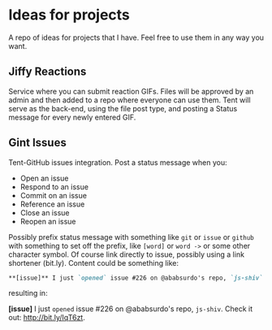 # Ideas for projects

A repo of ideas for projects that I have. Feel free to use them in any way you want.

## Jiffy Reactions
Service where you can submit reaction GIFs. Files will be approved by an admin and then added to a repo where everyone can use them. Tent will serve as the back-end, using the file post type, and posting a Status message for every newly entered GIF.

## Gint Issues
Tent-GitHub issues integration. Post a status message when you: 

* Open an issue
* Respond to an issue
* Commit on an issue
* Reference an issue
* Close an issue
* Reopen an issue

Possibly prefix status message with something like `git` or `issue` or `github` with something to set off the prefix, like `[word]` or `word ->` or some other character symbol. Of course link directly to issue, possibly using a link shortener (bit.ly). Content could be something like:

```markdown
**[issue]** I just `opened` issue #226 on @ababsurdo's repo, `js-shiv`. Check it out: http://bit.ly/IqT6zt.
```

resulting in: 

**[issue]** I just `opened` issue #226 on @ababsurdo's repo, `js-shiv`. Check it out: http://bit.ly/IqT6zt.
